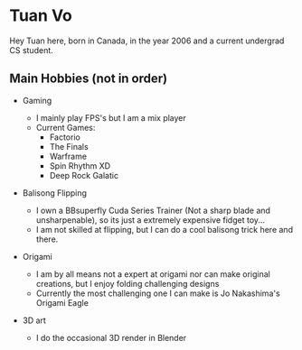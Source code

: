 # Tuan Vo

Hey Tuan here, born in Canada, in the year 2006 and a current undergrad CS student.

## Main Hobbies (not in order)

- Gaming
   - I mainly play FPS's but I am a mix player
   - Current Games:
      - Factorio
      - The Finals
      - Warframe
      - Spin Rhythm XD
      - Deep Rock Galatic
        

- Balisong Flipping
   - I own a BBsuperfly Cuda Series Trainer (Not a sharp blade and unsharpenable), so its just a extremely expensive fidget toy...
   - I am not skilled at flipping, but I can do a cool balisong trick here and there. 

  
- Origami
   - I am by all means not a expert at origami nor can make original creations, but I enjoy folding challenging designs
   - Currently the most challenging one I can make is Jo Nakashima's Origami Eagle
     
- 3D art
   - I do the occasional 3D render in Blender

